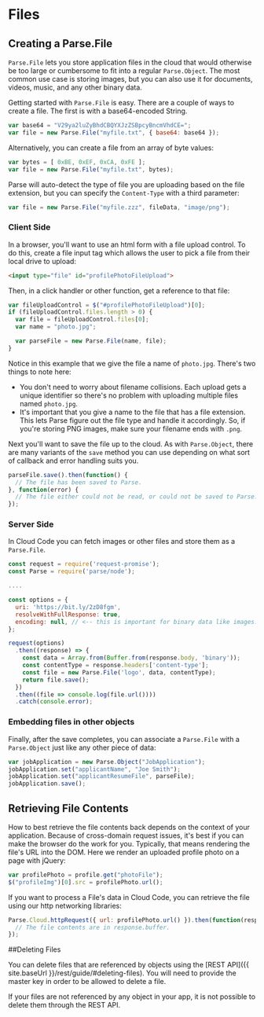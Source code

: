 # Files

## Creating a Parse.File

`Parse.File` lets you store application files in the cloud that would otherwise be too large or cumbersome to fit into a regular `Parse.Object`. The most common use case is storing images, but you can also use it for documents, videos, music, and any other binary data.

Getting started with `Parse.File` is easy. There are a couple of ways to create a file. The first is with a base64-encoded String.

```javascript
var base64 = "V29ya2luZyBhdCBQYXJzZSBpcyBncmVhdCE=";
var file = new Parse.File("myfile.txt", { base64: base64 });
```

Alternatively, you can create a file from an array of byte values:

```javascript
var bytes = [ 0xBE, 0xEF, 0xCA, 0xFE ];
var file = new Parse.File("myfile.txt", bytes);
```

Parse will auto-detect the type of file you are uploading based on the file extension, but you can specify the `Content-Type` with a third parameter:

```javascript
var file = new Parse.File("myfile.zzz", fileData, "image/png");
```

### Client Side
In a browser, you'll want to use an html form with a file upload control. To do this, create a file input tag which allows the user to pick a file from their local drive to upload:

```html
<input type="file" id="profilePhotoFileUpload">
```

Then, in a click handler or other function, get a reference to that file:

```javascript
var fileUploadControl = $("#profilePhotoFileUpload")[0];
if (fileUploadControl.files.length > 0) {
  var file = fileUploadControl.files[0];
  var name = "photo.jpg";

  var parseFile = new Parse.File(name, file);
}
```

Notice in this example that we give the file a name of `photo.jpg`. There's two things to note here:

*   You don't need to worry about filename collisions. Each upload gets a unique identifier so there's no problem with uploading multiple files named `photo.jpg`.
*   It's important that you give a name to the file that has a file extension. This lets Parse figure out the file type and handle it accordingly. So, if you're storing PNG images, make sure your filename ends with `.png`.

Next you'll want to save the file up to the cloud. As with `Parse.Object`, there are many variants of the `save` method you can use depending on what sort of callback and error handling suits you.

```javascript
parseFile.save().then(function() {
  // The file has been saved to Parse.
}, function(error) {
  // The file either could not be read, or could not be saved to Parse.
});
```

### Server Side
In Cloud Code you can fetch images or other files and store them as a `Parse.File`.

```js
const request = require('request-promise');
const Parse = require('parse/node');

....

const options = {
  uri: 'https://bit.ly/2zD8fgm',
  resolveWithFullResponse: true,
  encoding: null, // <-- this is important for binary data like images.
};

request(options)
  .then((response) => {
    const data = Array.from(Buffer.from(response.body, 'binary'));
    const contentType = response.headers['content-type'];
    const file = new Parse.File('logo', data, contentType);
    return file.save();
  })
  .then((file => console.log(file.url())))
  .catch(console.error);
```

### Embedding files in other objects
Finally, after the save completes, you can associate a `Parse.File` with a `Parse.Object` just like any other piece of data:

```javascript
var jobApplication = new Parse.Object("JobApplication");
jobApplication.set("applicantName", "Joe Smith");
jobApplication.set("applicantResumeFile", parseFile);
jobApplication.save();
```

## Retrieving File Contents

How to best retrieve the file contents back depends on the context of your application. Because of cross-domain request issues, it's best if you can make the browser do the work for you. Typically, that means rendering the file's URL into the DOM. Here we render an uploaded profile photo on a page with jQuery:

```javascript
var profilePhoto = profile.get("photoFile");
$("profileImg")[0].src = profilePhoto.url();
```

If you want to process a File's data in Cloud Code, you can retrieve the file using our http networking libraries:

```javascript
Parse.Cloud.httpRequest({ url: profilePhoto.url() }).then(function(response) {
  // The file contents are in response.buffer.
});
```
##Deleting Files

You can delete files that are referenced by objects using the [REST API]({{ site.baseUrl }}/rest/guide/#deleting-files). You will need to provide the master key in order to be allowed to delete a file.

If your files are not referenced by any object in your app, it is not possible to delete them through the REST API.
